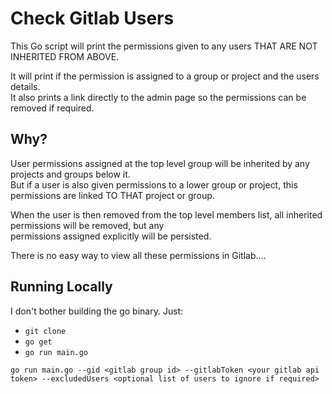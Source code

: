 # Check Gitlab Users

This Go script will print the permissions given to any users THAT ARE NOT INHERITED FROM ABOVE.

It will print if the permission is assigned to a group or project and the users details.  
It also prints a link directly to the admin page so the permissions can be removed if required.


## Why?

User permissions assigned at the top level group will be inherited by any projects and groups below it.  
But if a user is also given permissions to a lower group or project, this permissions are linked TO THAT project or group.

When the user is then removed from the top level members list, all inherited permissions will be removed, but any  
permissions assigned explicitly will be persisted.

There is no easy way to view all these permissions in Gitlab....

## Running Locally

I don't bother building the go binary. Just:

* `git clone`
* `go get`
* `go run main.go`

`go run main.go --gid <gitlab group id> --gitlabToken <your gitlab api token> --excludedUsers <optional list of users to ignore if required>`